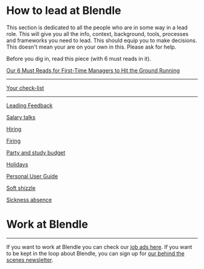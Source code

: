# How to lead at Blendle

This section is dedicated to all the people who are in some way in a lead role. This will give you  all the info, context, background, tools, processes and frameworks you need to lead. This should equip you to make decisions. This doesn't mean your are on your own in this. Please ask for help.

Before you dig in, read this piece (with 6 must reads in it).

[Our 6 Must Reads for First-Time Managers to Hit the Ground Running](http://firstround.com/review/our-6-must-reads-for-first-time-managers-to-hit-the-ground-running/)

---

[Your check-list](Your%20check-list%20202cd9d360e881a2849bf4b4b9cfa2e2.md)

---

[Leading Feedback ](Leading%20Feedback%20202cd9d360e881b6b7f9ef85152f06d8.md)

[Salary talks](Salary%20talks%20202cd9d360e88159bf27dff5ec2934db.md)

[Hiring ](Hiring%20202cd9d360e8811d9f52ca36830b647c.md)

[Firing](Firing%20202cd9d360e881b89800d451665627ca.md)

[Party and study budget](Party%20and%20study%20budget%20202cd9d360e881368fa2ff31b600c91f.md)

[Holidays](Holidays%20202cd9d360e8815584e7c186e68d5ecb.md)

[Personal User Guide](Personal%20User%20Guide%20202cd9d360e881c0a028e194199e0230.md)

[Soft shizzle](Soft%20shizzle%20202cd9d360e8811b96b3cd93226edda7.md)

[Sickness absence](Sickness%20absence%20202cd9d360e8813cbf58cbc0fabbc28c.md)

# Work at Blendle

---

If you want to work at Blendle you can check our [job ads here](https://blendle.homerun.co/). If you want to be kept in the loop about Blendle, you can sign up for [our behind the scenes newsletter](https://blendle.homerun.co/yes-keep-me-posted/tr/apply?token=8092d4128c306003d97dd3821bad06f2).